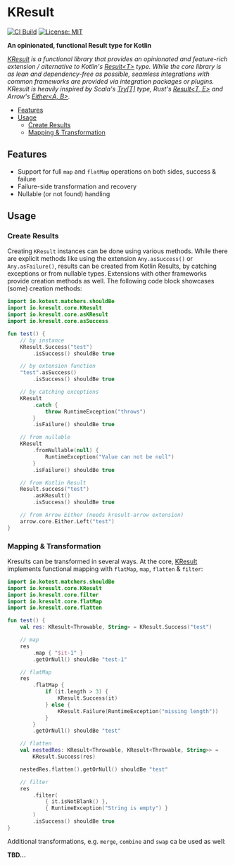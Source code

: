 # KResult

[![CI Build](https://github.com/kresult/kresult/actions/workflows/build.yml/badge.svg?branch=develop)](https://github.com/kresult/kresult/actions/workflows/build.yml)
[![License: MIT](https://img.shields.io/badge/License-MIT-yellow.svg)](https://opensource.org/licenses/MIT)

**An opinionated, functional Result type for Kotlin**

*[KResult](https://kresult.io) is a functional library that provides an opinionated and feature-rich extension / alternative to 
Kotlin's [Result\<T\>](https://kotlinlang.org/api/latest/jvm/stdlib/kotlin/-result/) type. While the core library is as lean and dependency-free as possible, seamless 
integrations with common frameworks are provided via integration packages or plugins. KResult is heavily inspired by 
Scala's [Try\[T\]](https://www.scala-lang.org/api/current/scala/util/Try.html) type, Rust's [Result\<T, E\>](https://doc.rust-lang.org/std/result/enum.Result.html) and Arrow's [Either\<A, B\>](https://apidocs.arrow-kt.io/arrow-core/arrow.core/-either/index.html).*

<!--- TOC -->

* [Features](#features)
* [Usage](#usage)
  * [Create Results](#create-results)
  * [Mapping & Transformation](#mapping-&-transformation)

<!--- END -->

## Features
- Support for full `map` and `flatMap` operations on both sides, success & failure
- Failure-side transformation and recovery
- Nullable (or not found) handling

## Usage

<!--- TEST_NAME ReadmeKnitTest -->

### Create Results

Creating `KResult` instances can be done using various methods. While there are explicit methods like using the 
extension `Any.asSuccess()` or `Any.asFailure()`, results can be created from Kotlin Results, by catching exceptions or 
from nullable types. Extensions with other frameworks provide creation methods as well. The following code block 
showcases (some) creation methods:

```kotlin
import io.kotest.matchers.shouldBe
import io.kresult.core.KResult
import io.kresult.core.asKResult
import io.kresult.core.asSuccess

fun test() {
    // by instance
    KResult.Success("test")
        .isSuccess() shouldBe true

    // by extension function
    "test".asSuccess()
        .isSuccess() shouldBe true

    // by catching exceptions
    KResult
        .catch {
            throw RuntimeException("throws")
        }
        .isFailure() shouldBe true

    // from nullable
    KResult
        .fromNullable(null) {
            RuntimeException("Value can not be null")
        }
        .isFailure() shouldBe true

    // from Kotlin Result
    Result.success("test")
        .asKResult()
        .isSuccess() shouldBe true

    // from Arrow Either (needs kresult-arrow extension)
    arrow.core.Either.Left("test")
}
```

<!--- KNIT example-readme-01.kt -->
<!--- TEST lines.isEmpty() -->

### Mapping & Transformation

Kresults can be transformed in several ways. At the core, [KResult](TODO) implements functional mapping with `flatMap`, 
`map`, `flatten` & `filter`:

```kotlin
import io.kotest.matchers.shouldBe
import io.kresult.core.KResult
import io.kresult.core.filter
import io.kresult.core.flatMap
import io.kresult.core.flatten

fun test() {
    val res: KResult<Throwable, String> = KResult.Success("test")

    // map
    res
        .map { "$it-1" }
        .getOrNull() shouldBe "test-1"

    // flatMap
    res
        .flatMap {
            if (it.length > 3) {
                KResult.Success(it)
            } else {
                KResult.Failure(RuntimeException("missing length"))
            }
        }
        .getOrNull() shouldBe "test"

    // flatten
    val nestedRes: KResult<Throwable, KResult<Throwable, String>> =
        KResult.Success(res)

    nestedRes.flatten().getOrNull() shouldBe "test"

    // filter
    res
        .filter(
            { it.isNotBlank() },
            { RuntimeException("String is empty") }
        )
        .isSuccess() shouldBe true
}
```
<!--- KNIT example-readme-02.kt -->
<!--- TEST lines.isEmpty() -->

Additional transformations, e.g. `merge`, `combine` and `swap` ca be used as well:

**TBD...**

